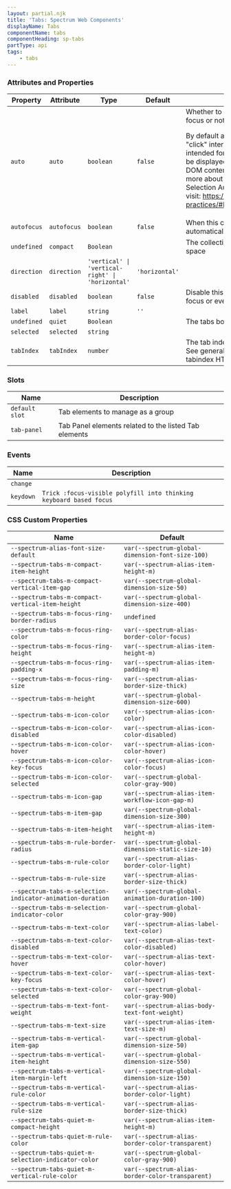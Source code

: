 ```yaml
---
layout: partial.njk
title: 'Tabs: Spectrum Web Components'
displayName: Tabs
componentName: tabs
componentHeading: sp-tabs
partType: api
tags:
    - tabs
---
```


### Attributes and Properties

<div class="table-container">
<table class="spectrum-Table">
<thead class="spectrum-Table-head">
<tr>

<th class="spectrum-Table-headCell">
Property
</th>

<th class="spectrum-Table-headCell">
Attribute
</th>

<th class="spectrum-Table-headCell">
Type
</th>

<th class="spectrum-Table-headCell">
Default
</th>

<th class="spectrum-Table-headCell">
Description
</th>

</tr>
</thead>
<tbody class="spectrum-Table-body">

<tr class="spectrum-Table-row">

<td class="spectrum-Table-cell">
<code>auto</code>
</td>

<td class="spectrum-Table-cell">
<code>auto</code>
</td>

<td class="spectrum-Table-cell">
<code>boolean</code>
</td>

<td class="spectrum-Table-cell">
<code>false</code>
</td>

<td class="spectrum-Table-cell">
Whether to activate a tab on keyboard focus or not.

By default a tab is activated via a "click" interaction. This is specifically intended for when
tab content cannot be displayed instantly, e.g. not all of the DOM content is available, etc.
To learn more about "Deciding When to Make Selection Automatically Follow Focus", visit:
https://w3c.github.io/aria-practices/#kbd_selection_follows_focus
</td>

</tr>

<tr class="spectrum-Table-row">

<td class="spectrum-Table-cell">
<code>autofocus</code>
</td>

<td class="spectrum-Table-cell">
<code>autofocus</code>
</td>

<td class="spectrum-Table-cell">
<code>boolean</code>
</td>

<td class="spectrum-Table-cell">
<code>false</code>
</td>

<td class="spectrum-Table-cell">
When this control is rendered, focus it automatically
</td>

</tr>

<tr class="spectrum-Table-row">

<td class="spectrum-Table-cell">
<code>undefined</code>
</td>

<td class="spectrum-Table-cell">
<code>compact</code>
</td>

<td class="spectrum-Table-cell">
<code>Boolean</code>
</td>

<td class="spectrum-Table-cell">
<code></code>
</td>

<td class="spectrum-Table-cell">
The collection of tabs take up less space
</td>

</tr>

<tr class="spectrum-Table-row">

<td class="spectrum-Table-cell">
<code>direction</code>
</td>

<td class="spectrum-Table-cell">
<code>direction</code>
</td>

<td class="spectrum-Table-cell">
<code>'vertical' | 'vertical-right' | 'horizontal'</code>
</td>

<td class="spectrum-Table-cell">
<code>'horizontal'</code>
</td>

<td class="spectrum-Table-cell">

</td>

</tr>

<tr class="spectrum-Table-row">

<td class="spectrum-Table-cell">
<code>disabled</code>
</td>

<td class="spectrum-Table-cell">
<code>disabled</code>
</td>

<td class="spectrum-Table-cell">
<code>boolean</code>
</td>

<td class="spectrum-Table-cell">
<code>false</code>
</td>

<td class="spectrum-Table-cell">
Disable this control. It will not receive focus or events
</td>

</tr>

<tr class="spectrum-Table-row">

<td class="spectrum-Table-cell">
<code>label</code>
</td>

<td class="spectrum-Table-cell">
<code>label</code>
</td>

<td class="spectrum-Table-cell">
<code>string</code>
</td>

<td class="spectrum-Table-cell">
<code>''</code>
</td>

<td class="spectrum-Table-cell">

</td>

</tr>

<tr class="spectrum-Table-row">

<td class="spectrum-Table-cell">
<code>undefined</code>
</td>

<td class="spectrum-Table-cell">
<code>quiet</code>
</td>

<td class="spectrum-Table-cell">
<code>Boolean</code>
</td>

<td class="spectrum-Table-cell">
<code></code>
</td>

<td class="spectrum-Table-cell">
The tabs border is a lot smaller
</td>

</tr>

<tr class="spectrum-Table-row">

<td class="spectrum-Table-cell">
<code>selected</code>
</td>

<td class="spectrum-Table-cell">
<code>selected</code>
</td>

<td class="spectrum-Table-cell">
<code>string</code>
</td>

<td class="spectrum-Table-cell">
<code></code>
</td>

<td class="spectrum-Table-cell">

</td>

</tr>

<tr class="spectrum-Table-row">

<td class="spectrum-Table-cell">
<code>tabIndex</code>
</td>

<td class="spectrum-Table-cell">
<code>tabIndex</code>
</td>

<td class="spectrum-Table-cell">
<code>number</code>
</td>

<td class="spectrum-Table-cell">
<code></code>
</td>

<td class="spectrum-Table-cell">
The tab index to apply to this control. See general documentation about
the tabindex HTML property
</td>

</tr>

</tbody>
</table>
</div>
    

### Slots

<div class="table-container">
<table class="spectrum-Table">
<thead class="spectrum-Table-head">
<tr>

<th class="spectrum-Table-headCell">
Name
</th>

<th class="spectrum-Table-headCell">
Description
</th>

</tr>
</thead>
<tbody class="spectrum-Table-body">

<tr class="spectrum-Table-row">

<td class="spectrum-Table-cell">
<code>default slot</code>
</td>

<td class="spectrum-Table-cell">
Tab elements to manage as a group
</td>

</tr>

<tr class="spectrum-Table-row">

<td class="spectrum-Table-cell">
<code>tab-panel</code>
</td>

<td class="spectrum-Table-cell">
Tab Panel elements related to the listed Tab elements
</td>

</tr>

</tbody>
</table>
</div>
    

### Events

<div class="table-container">
<table class="spectrum-Table">
<thead class="spectrum-Table-head">
<tr>

<th class="spectrum-Table-headCell">
Name
</th>

<th class="spectrum-Table-headCell">
Description
</th>

</tr>
</thead>
<tbody class="spectrum-Table-body">

<tr class="spectrum-Table-row">

<td class="spectrum-Table-cell">
<code>change</code>
</td>

<td class="spectrum-Table-cell">
<code></code>
</td>

</tr>

<tr class="spectrum-Table-row">

<td class="spectrum-Table-cell">
<code>keydown</code>
</td>

<td class="spectrum-Table-cell">
<code>Trick :focus-visible polyfill into thinking keyboard based focus</code>
</td>

</tr>

</tbody>
</table>
</div>
    

### CSS Custom Properties

<div class="table-container">
<table class="spectrum-Table">
<thead class="spectrum-Table-head">
<tr>

<th class="spectrum-Table-headCell">
Name
</th>

<th class="spectrum-Table-headCell">
Default
</th>

</tr>
</thead>
<tbody class="spectrum-Table-body">

<tr class="spectrum-Table-row">

<td class="spectrum-Table-cell">
<code>--spectrum-alias-font-size-default</code>
</td>

<td class="spectrum-Table-cell">
<code>var(--spectrum-global-dimension-font-size-100)</code>
</td>

</tr>

<tr class="spectrum-Table-row">

<td class="spectrum-Table-cell">
<code>--spectrum-tabs-m-compact-item-height</code>
</td>

<td class="spectrum-Table-cell">
<code>var(--spectrum-alias-item-height-m)</code>
</td>

</tr>

<tr class="spectrum-Table-row">

<td class="spectrum-Table-cell">
<code>--spectrum-tabs-m-compact-vertical-item-gap</code>
</td>

<td class="spectrum-Table-cell">
<code>var(--spectrum-global-dimension-size-50)</code>
</td>

</tr>

<tr class="spectrum-Table-row">

<td class="spectrum-Table-cell">
<code>--spectrum-tabs-m-compact-vertical-item-height</code>
</td>

<td class="spectrum-Table-cell">
<code>var(--spectrum-global-dimension-size-400)</code>
</td>

</tr>

<tr class="spectrum-Table-row">

<td class="spectrum-Table-cell">
<code>--spectrum-tabs-m-focus-ring-border-radius</code>
</td>

<td class="spectrum-Table-cell">
<code>undefined</code>
</td>

</tr>

<tr class="spectrum-Table-row">

<td class="spectrum-Table-cell">
<code>--spectrum-tabs-m-focus-ring-color</code>
</td>

<td class="spectrum-Table-cell">
<code>var(--spectrum-alias-border-color-focus)</code>
</td>

</tr>

<tr class="spectrum-Table-row">

<td class="spectrum-Table-cell">
<code>--spectrum-tabs-m-focus-ring-height</code>
</td>

<td class="spectrum-Table-cell">
<code>var(--spectrum-alias-item-height-m)</code>
</td>

</tr>

<tr class="spectrum-Table-row">

<td class="spectrum-Table-cell">
<code>--spectrum-tabs-m-focus-ring-padding-x</code>
</td>

<td class="spectrum-Table-cell">
<code>var(--spectrum-alias-item-padding-m)</code>
</td>

</tr>

<tr class="spectrum-Table-row">

<td class="spectrum-Table-cell">
<code>--spectrum-tabs-m-focus-ring-size</code>
</td>

<td class="spectrum-Table-cell">
<code>var(--spectrum-alias-border-size-thick)</code>
</td>

</tr>

<tr class="spectrum-Table-row">

<td class="spectrum-Table-cell">
<code>--spectrum-tabs-m-height</code>
</td>

<td class="spectrum-Table-cell">
<code>var(--spectrum-global-dimension-size-600)</code>
</td>

</tr>

<tr class="spectrum-Table-row">

<td class="spectrum-Table-cell">
<code>--spectrum-tabs-m-icon-color</code>
</td>

<td class="spectrum-Table-cell">
<code>var(--spectrum-alias-icon-color)</code>
</td>

</tr>

<tr class="spectrum-Table-row">

<td class="spectrum-Table-cell">
<code>--spectrum-tabs-m-icon-color-disabled</code>
</td>

<td class="spectrum-Table-cell">
<code>var(--spectrum-alias-icon-color-disabled)</code>
</td>

</tr>

<tr class="spectrum-Table-row">

<td class="spectrum-Table-cell">
<code>--spectrum-tabs-m-icon-color-hover</code>
</td>

<td class="spectrum-Table-cell">
<code>var(--spectrum-alias-icon-color-hover)</code>
</td>

</tr>

<tr class="spectrum-Table-row">

<td class="spectrum-Table-cell">
<code>--spectrum-tabs-m-icon-color-key-focus</code>
</td>

<td class="spectrum-Table-cell">
<code>var(--spectrum-alias-icon-color-focus)</code>
</td>

</tr>

<tr class="spectrum-Table-row">

<td class="spectrum-Table-cell">
<code>--spectrum-tabs-m-icon-color-selected</code>
</td>

<td class="spectrum-Table-cell">
<code>var(--spectrum-global-color-gray-900)</code>
</td>

</tr>

<tr class="spectrum-Table-row">

<td class="spectrum-Table-cell">
<code>--spectrum-tabs-m-icon-gap</code>
</td>

<td class="spectrum-Table-cell">
<code>var(--spectrum-alias-item-workflow-icon-gap-m)</code>
</td>

</tr>

<tr class="spectrum-Table-row">

<td class="spectrum-Table-cell">
<code>--spectrum-tabs-m-item-gap</code>
</td>

<td class="spectrum-Table-cell">
<code>var(--spectrum-global-dimension-size-300)</code>
</td>

</tr>

<tr class="spectrum-Table-row">

<td class="spectrum-Table-cell">
<code>--spectrum-tabs-m-item-height</code>
</td>

<td class="spectrum-Table-cell">
<code>var(--spectrum-alias-item-height-m)</code>
</td>

</tr>

<tr class="spectrum-Table-row">

<td class="spectrum-Table-cell">
<code>--spectrum-tabs-m-rule-border-radius</code>
</td>

<td class="spectrum-Table-cell">
<code>var(--spectrum-global-dimension-static-size-10)</code>
</td>

</tr>

<tr class="spectrum-Table-row">

<td class="spectrum-Table-cell">
<code>--spectrum-tabs-m-rule-color</code>
</td>

<td class="spectrum-Table-cell">
<code>var(--spectrum-alias-border-color-light)</code>
</td>

</tr>

<tr class="spectrum-Table-row">

<td class="spectrum-Table-cell">
<code>--spectrum-tabs-m-rule-size</code>
</td>

<td class="spectrum-Table-cell">
<code>var(--spectrum-alias-border-size-thick)</code>
</td>

</tr>

<tr class="spectrum-Table-row">

<td class="spectrum-Table-cell">
<code>--spectrum-tabs-m-selection-indicator-animation-duration</code>
</td>

<td class="spectrum-Table-cell">
<code>var(--spectrum-global-animation-duration-100)</code>
</td>

</tr>

<tr class="spectrum-Table-row">

<td class="spectrum-Table-cell">
<code>--spectrum-tabs-m-selection-indicator-color</code>
</td>

<td class="spectrum-Table-cell">
<code>var(--spectrum-global-color-gray-900)</code>
</td>

</tr>

<tr class="spectrum-Table-row">

<td class="spectrum-Table-cell">
<code>--spectrum-tabs-m-text-color</code>
</td>

<td class="spectrum-Table-cell">
<code>var(--spectrum-alias-label-text-color)</code>
</td>

</tr>

<tr class="spectrum-Table-row">

<td class="spectrum-Table-cell">
<code>--spectrum-tabs-m-text-color-disabled</code>
</td>

<td class="spectrum-Table-cell">
<code>var(--spectrum-alias-text-color-disabled)</code>
</td>

</tr>

<tr class="spectrum-Table-row">

<td class="spectrum-Table-cell">
<code>--spectrum-tabs-m-text-color-hover</code>
</td>

<td class="spectrum-Table-cell">
<code>var(--spectrum-alias-text-color-hover)</code>
</td>

</tr>

<tr class="spectrum-Table-row">

<td class="spectrum-Table-cell">
<code>--spectrum-tabs-m-text-color-key-focus</code>
</td>

<td class="spectrum-Table-cell">
<code>var(--spectrum-alias-text-color-hover)</code>
</td>

</tr>

<tr class="spectrum-Table-row">

<td class="spectrum-Table-cell">
<code>--spectrum-tabs-m-text-color-selected</code>
</td>

<td class="spectrum-Table-cell">
<code>var(--spectrum-global-color-gray-900)</code>
</td>

</tr>

<tr class="spectrum-Table-row">

<td class="spectrum-Table-cell">
<code>--spectrum-tabs-m-text-font-weight</code>
</td>

<td class="spectrum-Table-cell">
<code>var(--spectrum-alias-body-text-font-weight)</code>
</td>

</tr>

<tr class="spectrum-Table-row">

<td class="spectrum-Table-cell">
<code>--spectrum-tabs-m-text-size</code>
</td>

<td class="spectrum-Table-cell">
<code>var(--spectrum-alias-item-text-size-m)</code>
</td>

</tr>

<tr class="spectrum-Table-row">

<td class="spectrum-Table-cell">
<code>--spectrum-tabs-m-vertical-item-gap</code>
</td>

<td class="spectrum-Table-cell">
<code>var(--spectrum-global-dimension-size-50)</code>
</td>

</tr>

<tr class="spectrum-Table-row">

<td class="spectrum-Table-cell">
<code>--spectrum-tabs-m-vertical-item-height</code>
</td>

<td class="spectrum-Table-cell">
<code>var(--spectrum-global-dimension-size-550)</code>
</td>

</tr>

<tr class="spectrum-Table-row">

<td class="spectrum-Table-cell">
<code>--spectrum-tabs-m-vertical-item-margin-left</code>
</td>

<td class="spectrum-Table-cell">
<code>var(--spectrum-global-dimension-size-150)</code>
</td>

</tr>

<tr class="spectrum-Table-row">

<td class="spectrum-Table-cell">
<code>--spectrum-tabs-m-vertical-rule-color</code>
</td>

<td class="spectrum-Table-cell">
<code>var(--spectrum-alias-border-color-light)</code>
</td>

</tr>

<tr class="spectrum-Table-row">

<td class="spectrum-Table-cell">
<code>--spectrum-tabs-m-vertical-rule-size</code>
</td>

<td class="spectrum-Table-cell">
<code>var(--spectrum-alias-border-size-thick)</code>
</td>

</tr>

<tr class="spectrum-Table-row">

<td class="spectrum-Table-cell">
<code>--spectrum-tabs-quiet-m-compact-height</code>
</td>

<td class="spectrum-Table-cell">
<code>var(--spectrum-alias-item-height-m)</code>
</td>

</tr>

<tr class="spectrum-Table-row">

<td class="spectrum-Table-cell">
<code>--spectrum-tabs-quiet-m-rule-color</code>
</td>

<td class="spectrum-Table-cell">
<code>var(--spectrum-alias-border-color-transparent)</code>
</td>

</tr>

<tr class="spectrum-Table-row">

<td class="spectrum-Table-cell">
<code>--spectrum-tabs-quiet-m-selection-indicator-color</code>
</td>

<td class="spectrum-Table-cell">
<code>var(--spectrum-global-color-gray-900)</code>
</td>

</tr>

<tr class="spectrum-Table-row">

<td class="spectrum-Table-cell">
<code>--spectrum-tabs-quiet-m-vertical-rule-color</code>
</td>

<td class="spectrum-Table-cell">
<code>var(--spectrum-alias-border-color-transparent)</code>
</td>

</tr>

</tbody>
</table>
</div>
    